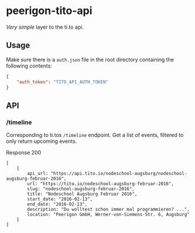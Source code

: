 # peerigon-tito-api

_Very simple_ layer to the ti.to api.

## Usage

Make sure there is a `auth.json` file in the root directory containing the following contents:

```json
{
    "auth_token": "TITO_API_AUTH_TOKEN"
}
```

## API

### /timeline

Corresponding to ti.tos `/timeline` endpoint. Get a list of events, filtered to only return upcoming events.

Response 200

```
[
    {
        api_url: "https://api.tito.io/nodeschool-augsburg/nodeschool-augsburg-februar-2016",
        url: "https://tito.io/nodeschool-augsburg-februar-2016",
        slug: "nodeschool-augsburg-februar-2016",
        title: "Nodeschool Augsburg Februar 2016",
        start_date: "2016-02-13",
        end_date: "2016-02-13",
        description: "Du wolltest schon immer mal programmieren? ...",
        location: "Peerigon GmbH, Werner-von-Siemens-Str. 6, Augsburg"
    }
]
```
